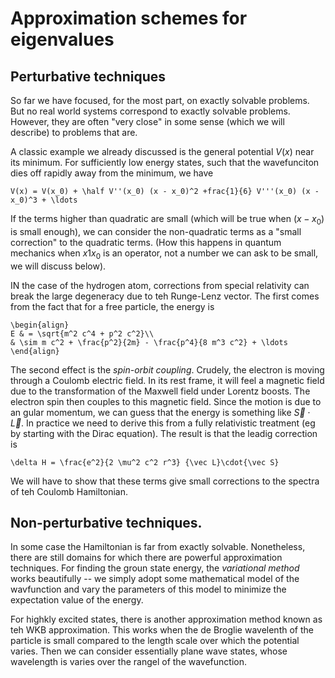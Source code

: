 # Approximation schemes for eigenvalues

## Perturbative techniques

So far we have focused, for the most part, on exactly solvable problems. But no real world systems correspond to exactly solvable problems. However, they are often "very close" in some sense (which we will describe) to problems that are.

A classic example we already discussed is the general potential $V(x)$ near its minimum. For sufficiently low energy states, such that the wavefunciton dies off rapidly away from the minimum, we have
```{math}
V(x) = V(x_0) + \half V''(x_0) (x - x_0)^2 +frac{1}{6} V'''(x_0) (x - x_0)^3 + \ldots
```
If the terms higher than quadratic are small (which will be true when $(x - x_0)$ is small enough), we can consider the non-quadratic terms as a "small correction" to the quadratic terms. (How this happens in quantum mechanics when $x 1 x_0$ is an operator, not a number we can ask to be small, we will discuss below).

IN the case of the hydrogen atom, corrections from special relativity can break the large degeneracy due to teh Runge-Lenz vector. The first comes from the fact that for a free particle, the energy is 
```{math}
\begin{align}
E & = \sqrt{m^2 c^4 + p^2 c^2}\\
& \sim m c^2 + \frac{p^2}{2m} - \frac{p^4}{8 m^3 c^2} + \ldots
\end{align}
```
The second effect is the *spin-orbit coupling*. Crudely, the electron is moving through a Coulomb electric field. In its rest frame, it will feel a magnetic field due to the transformation of the Maxwell field under Lorentz boosts. The electron spin then couples to this magnetic field. Since the motion is due to an gular momentum, we can guess that the energy is something like ${\vec S}\cdot{\vec L}$. In practice we need to derive this from a fully relativistic treatment (eg by starting with the Dirac equation). The result is that the leadig correction is
```{math}
\delta H = \frac{e^2}{2 \mu^2 c^2 r^3} {\vec L}\cdot{\vec S}
```
We will have to show that these terms give small corrections to the spectra of teh Coulomb Hamiltonian.

## Non-perturbative techniques.

In some case the Hamiltonian is far from exactly solvable. Nonetheless, there are still domains for which there are powerful approximation techniques. For finding the groun state energy, the *variational method* works beautifully -- we simply adopt some mathematical model of the wavfunction and vary the parameters of this model to minimize the expectation value of the energy.

For highkly excited states, there is another approximation method known as teh WKB approximation. This works when the de Broglie wavelenth of the particle is small compared to the length scale over which the potential varies. Then we can consider essentially plane wave states, whose wavelength is varies over the rangel of the wavefunction.
